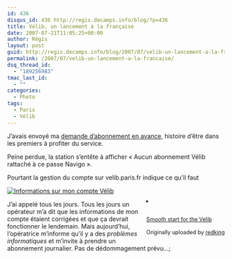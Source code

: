 ```yaml
---
id: 436
disqus_id: 436 http://regis.decamps.info/blog/?p=436
title: Vélib, un lancement à la française
date: 2007-07-21T11:05:25+00:00
author: Régis
layout: post
guid: http://regis.decamps.info/blog/2007/07/velib-un-lancement-a-la-francaise/
permalink: /2007/07/velib-un-lancement-a-la-francaise/
dsq_thread_id:
  - "189256983"
tmac_last_id:
  - ""
categories:
  - Photo
tags:
  - Paris
  - Vélib
---
```

J’avais envoyé ma [demande d’abonnement en avance](http://regis.decamps.info/blog/2007/06/station-velib/), histoire d’être dans les premiers à profiter du service.

Peine perdue, la station s’entête à afficher « Aucun abonnement Vélib rattaché à ce passe Navigo ».

Pourtant la gestion du compte sur velib.paris.fr indique ce qu’il faut
  
[![Informations sur mon compte Vélib](http://regis.decamps.info/blog/wp-content/uploads/2007/07/velib_compte3.thumbnail.png)](http://regis.decamps.info/blog/wp-content/uploads/2007/07/velib_compte3.png "Informations sur mon compte Vélib")

<div style="float: right; margin-left: 10px; margin-bottom: 10px;">
  <a href="http://www.flickr.com/photos/redking/760280980/" title="photo sharing"><img src="http://farm2.static.flickr.com/1286/760280980_9a5bb56842_m.jpg" alt="" style="border: solid 2px #000000;" /></a><br /> <br /> <span style="font-size: 0.9em; margin-top: 0px;"><br /> <a href="http://www.flickr.com/photos/redking/760280980/">Smooth start for the Velib</a><br /> <br /> Originally uploaded by <a href="http://www.flickr.com/people/redking/">redking</a><br /> </span>
</div>

J’ai appelé tous les jours. Tous les jours un opérateur m’a dit que les informations de mon compte étaient corrigées et que ça devrait fonctionner le lendemain. Mais aujourd’hui, l’opératrice m’informe qu’il y a des _problèmes informatiques_ et m’invite à prendre un abonnement journalier. Pas de dédommagement prévu…;

<br clear="all" />
